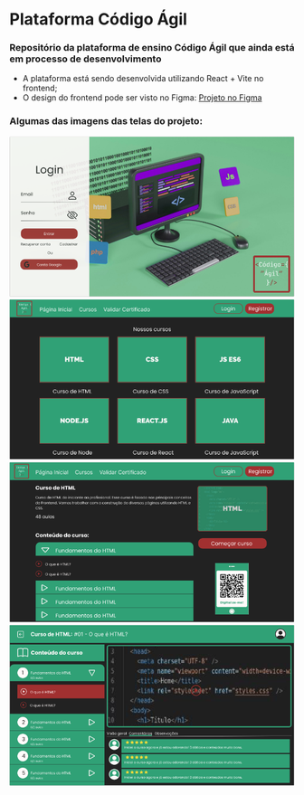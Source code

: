 # Plataforma Código Ágil

### Repositório da plataforma de ensino Código Ágil que ainda está em processo de desenvolvimento
- A plataforma está sendo desenvolvida utilizando React + Vite no frontend;
- O design do frontend pode ser visto no Figma: [Projeto no Figma](https://www.figma.com/design/WsQFEYBNfSVL2WJcJ9q4bX/Plataforma-Cursos-Dev?node-id=0-1&t=JuuA94qaxDgoT1HO-1)
### Algumas das imagens das telas do projeto:
![Tela Login](https://raw.githubusercontent.com/henriquejunqueira/plataforma_codigo_agil/refs/heads/main/frontend/public/login.png)
![Página Inicial](https://raw.githubusercontent.com/henriquejunqueira/plataforma_codigo_agil/refs/heads/main/frontend/public/pagina-inicial.png)
![Detalhe Curso](https://raw.githubusercontent.com/henriquejunqueira/plataforma_codigo_agil/refs/heads/main/frontend/public/detalhe-curso.png)
![Player Curso](https://raw.githubusercontent.com/henriquejunqueira/plataforma_codigo_agil/refs/heads/main/frontend/public/player-curso.png)
